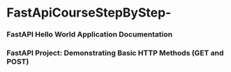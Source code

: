 # FastApiCourseStepByStep-

### FastAPI Hello World Application Documentation

### FastAPI Project: Demonstrating Basic HTTP Methods (GET and POST)

